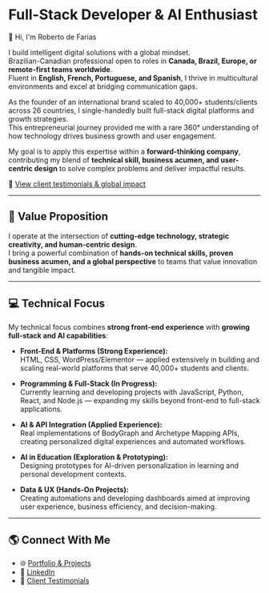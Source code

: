 # Full-Stack Developer & AI Enthusiast

👋 Hi, I'm Roberto de Farias

I build intelligent digital solutions with a global mindset.  
Brazilian-Canadian professional open to roles in **Canada, Brazil, Europe, or remote-first teams worldwide**.  
Fluent in **English, French, Portuguese, and Spanish**, I thrive in multicultural environments and excel at bridging communication gaps.

As the founder of an international brand scaled to 40,000+ students/clients across 26 countries, I single-handedly built full-stack digital platforms and growth strategies.  
This entrepreneurial journey provided me with a rare 360° understanding of how technology drives business growth and user engagement.

My goal is to apply this expertise within a **forward-thinking company**, contributing my blend of **technical skill, business acumen, and user-centric design** to solve complex problems and deliver impactful results.

📌 [View client testimonials & global impact](https://share.google/2tTcTwwPcdiFHXY42)

---

## 🔑 Value Proposition
I operate at the intersection of **cutting-edge technology, strategic creativity, and human-centric design**.  
I bring a powerful combination of **hands-on technical skills, proven business acumen, and a global perspective** to teams that value innovation and tangible impact.

---

## 💻 Technical Focus
My technical focus combines **strong front-end experience** with **growing full-stack and AI capabilities**:

- **Front-End & Platforms (Strong Experience):**  
  HTML, CSS, WordPress/Elementor — applied extensively in building and scaling real-world platforms that serve 40,000+ students and clients.

- **Programming & Full-Stack (In Progress):**  
  Currently learning and developing projects with JavaScript, Python, React, and Node.js — expanding my skills beyond front-end to full-stack applications.

- **AI & API Integration (Applied Experience):**  
  Real implementations of BodyGraph and Archetype Mapping APIs, creating personalized digital experiences and automated workflows.

- **AI in Education (Exploration & Prototyping):**  
  Designing prototypes for AI-driven personalization in learning and personal development contexts.

- **Data & UX (Hands-On Projects):**  
  Creating automations and developing dashboards aimed at improving user experience, business efficiency, and decision-making.

---

## 🌎 Connect With Me
- 🌐 [Portfolio & Projects](https://www.robertodefarias.com.br)  
- 💼 [LinkedIn](https://www.linkedin.com/in/robertodefarias)  
- 📌 [Client Testimonials](https://share.google/2tTcTwwPcdiFHXY42)  
